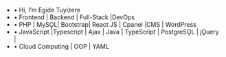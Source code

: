 - • Hi, I’m Egide Tuyizere
- • Frontend | Backend | Full-Stack |DevOps
- • PHP | MySǪL| Bootstrap| React JS | Cpanel |CMS | WordPress
- • JavaScript |Typescript | Ajax | Java | TypeScript | PostgreSǪL | jǪuery |
- • Cloud Computing | OOP | YAML
<!---
kinggiddy1/kinggiddy1 is a ✨ special ✨ repository because its `README.md` (this file) appears on your GitHub profile.
You can click the Preview link to take a look at your changes.
--->
